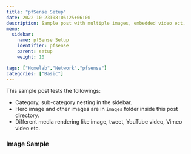 ```yaml
---
title: "pfSense Setup"
date: 2022-10-23T08:06:25+06:00
description: Sample post with multiple images, embedded video ect.
menu:
  sidebar:
    name: pfSense Setup
    identifier: pfsense
    parent: setup
    weight: 10

tags: ["Homelab","Network","pfsense"]
categories: ["Basic"]
---
```


This sample post tests the followings:

- Category, sub-category nesting in the sidebar.
- Hero image and other images are in `images` folder inside this post directory.
- Different media rendering like image, tweet, YouTube video, Vimeo video etc.

### Image Sample